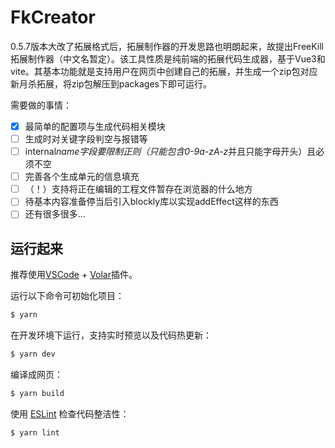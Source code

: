 # FkCreator

0.5.7版本大改了拓展格式后，拓展制作器的开发思路也明朗起来，故提出FreeKill拓展制作器（中文名暂定）。该工具性质是纯前端的拓展代码生成器，基于Vue3和vite。其基本功能就是支持用户在网页中创建自己的拓展，并生成一个zip包对应新月杀拓展，将zip包解压到packages下即可运行。

需要做的事情：

- [x] 最简单的配置项与生成代码相关模块
- [ ] 生成时对关键字段判空与报错等
- [ ] internal*name字段要限制正则（只能包含0-9a-zA-z*并且只能字母开头）且必须不空
- [ ] 完善各个生成单元的信息填充
- [ ] （！）支持将正在编辑的工程文件暂存在浏览器的什么地方
- [ ] 待基本内容准备停当后引入blockly库以实现addEffect这样的东西
- [ ] 还有很多很多...

## 运行起来

推荐使用[VSCode](https://code.visualstudio.com/) + [Volar](https://marketplace.visualstudio.com/items?itemName=Vue.volar)插件。

运行以下命令可初始化项目：

```sh
$ yarn
```

在开发环境下运行，支持实时预览以及代码热更新：

```sh
$ yarn dev
```

编译成网页：

```sh
$ yarn build
```

使用 [ESLint](https://eslint.org/) 检查代码整洁性：

```sh
$ yarn lint
```
